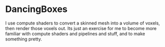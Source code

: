 # DancingBoxes
I use compute shaders to convert a skinned mesh into a volume of voxels, then render those voxels out. Its just an exercise for me to become more familiar with compute shaders and pipelines and stuff, and to make something pretty.
